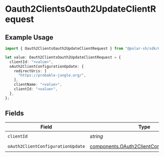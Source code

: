 # Oauth2ClientsOauth2UpdateClientRequest

## Example Usage

```typescript
import { Oauth2ClientsOauth2UpdateClientRequest } from "@polar-sh/sdk/models/operations";

let value: Oauth2ClientsOauth2UpdateClientRequest = {
  clientId: "<value>",
  oAuth2ClientConfigurationUpdate: {
    redirectUris: [
      "https://probable-jungle.org/",
    ],
    clientName: "<value>",
    clientId: "<value>",
  },
};
```

## Fields

| Field                                                                                                    | Type                                                                                                     | Required                                                                                                 | Description                                                                                              |
| -------------------------------------------------------------------------------------------------------- | -------------------------------------------------------------------------------------------------------- | -------------------------------------------------------------------------------------------------------- | -------------------------------------------------------------------------------------------------------- |
| `clientId`                                                                                               | *string*                                                                                                 | :heavy_check_mark:                                                                                       | N/A                                                                                                      |
| `oAuth2ClientConfigurationUpdate`                                                                        | [components.OAuth2ClientConfigurationUpdate](../../models/components/oauth2clientconfigurationupdate.md) | :heavy_check_mark:                                                                                       | N/A                                                                                                      |